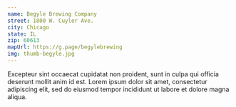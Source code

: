 ```yaml
---
name: Begyle Brewing Company
street: 1800 W. Cuyler Ave.
city: Chicago
state: IL
zip: 60613
mapUrl: https://g.page/begylebrewing
img: thumb-begyle.jpg
---
```


Excepteur sint occaecat cupidatat non proident, sunt in culpa qui officia deserunt mollit anim id est. Lorem ipsum dolor sit amet, consectetur adipiscing elit, sed do eiusmod tempor incididunt ut labore et dolore magna aliqua.